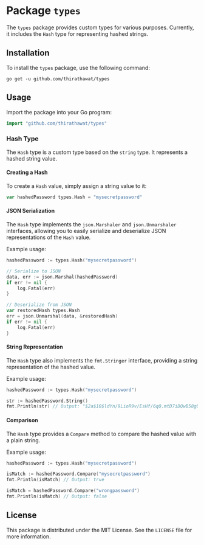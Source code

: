 # Package `types`

The `types` package provides custom types for various purposes. Currently, it includes the `Hash` type for representing hashed strings.

## Installation

To install the `types` package, use the following command:

```shell
go get -u github.com/thirathawat/types
```

## Usage

Import the package into your Go program:

```go
import "github.com/thirathawat/types"
```

### Hash Type

The `Hash` type is a custom type based on the `string` type. It represents a hashed string value.

#### Creating a Hash

To create a `Hash` value, simply assign a string value to it:

```go
var hashedPassword types.Hash = "mysecretpassword"
```

#### JSON Serialization

The `Hash` type implements the `json.Marshaler` and `json.Unmarshaler` interfaces, allowing you to easily serialize and deserialize JSON representations of the `Hash` value.

Example usage:

```go
hashedPassword := types.Hash("mysecretpassword")

// Serialize to JSON
data, err := json.Marshal(hashedPassword)
if err != nil {
    log.Fatal(err)
}

// Deserialize from JSON
var restoredHash types.Hash
err = json.Unmarshal(data, &restoredHash)
if err != nil {
    log.Fatal(err)
}
```

#### String Representation

The `Hash` type also implements the `fmt.Stringer` interface, providing a string representation of the hashed value.

Example usage:

```go
hashedPassword := types.Hash("mysecretpassword")

str := hashedPassword.String()
fmt.Println(str) // Output: "$2a$10$ldYn/9LioR9v/EsHf/6qQ.mtD7iDQwB58gUxCW.GgNt3G82Mu4Ebe"
```

#### Comparison

The `Hash` type provides a `Compare` method to compare the hashed value with a plain string.

Example usage:

```go
hashedPassword := types.Hash("mysecretpassword")

isMatch := hashedPassword.Compare("mysecretpassword")
fmt.Println(isMatch) // Output: true

isMatch = hashedPassword.Compare("wrongpassword")
fmt.Println(isMatch) // Output: false
```

## License

This package is distributed under the MIT License. See the `LICENSE` file for more information.
